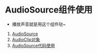 # AudioSource组件使用

* 播放声音就是用这个组件哒~

1. [AudioSource](./01-cc.AudioSource.md)
2. [AudioClip对象](./02-cc.AudioClip对象.md)
3. [AudioSource代码使用](./03-AudioSource代码使用.md)